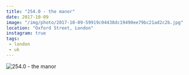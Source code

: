 ```yaml
---
title: "254.0 - the manor"
date: 2017-10-09
image: "/img/photo/2017-10-09-59919c04438dc19490ee79bc21ad2c2b.jpg"
location: "Oxford Street, London"
instagram: true
tags:
 - london
 - uk
---
```


![254.0 - the manor](/img/photo/2017-10-09-59919c04438dc19490ee79bc21ad2c2b.jpg)
